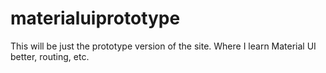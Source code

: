 # materialuiprototype
This will be just the prototype version of the site.  Where I learn Material UI better, routing, etc.
